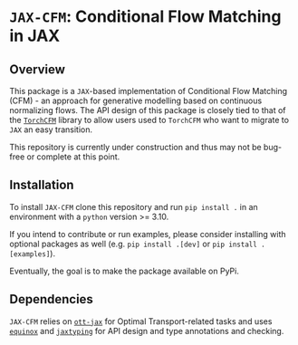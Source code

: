 # `JAX-CFM`: Conditional Flow Matching in JAX

## Overview

This package is a `JAX`-based implementation of Conditional Flow Matching 
(CFM) - an approach for generative modelling based on continuous normalizing 
flows. The API design of this package is closely tied to that of the 
[`TorchCFM`](https://github.com/atong01/conditional-flow-matching/) library to
allow users used to `TorchCFM` who want to migrate to `JAX` an easy transition.

This repository is currently under construction and thus may not be bug-free
or complete at this point.

## Installation


To install `JAX-CFM` clone this repository and run `pip install .` in an
environment with a `python` version >= 3.10.

If you intend to contribute or run examples, please consider installing 
with optional packages as well (e.g. `pip install .[dev]` or 
`pip install .[examples]`).

Eventually, the goal is to make the package available on PyPi.

## Dependencies

`JAX-CFM` relies on [`ott-jax`](https://github.com/ott-jax/ott) for Optimal
Transport-related tasks and uses 
[`equinox`](https://github.com/patrick-kidger/equinox) and 
[`jaxtyping`](https://github.com/google/jaxtyping) for API
design and type annotations and checking.
